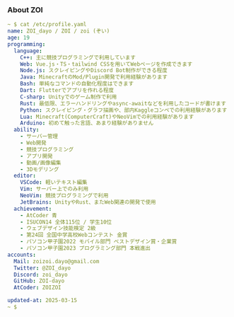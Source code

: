 ### About ZOI

<!--
**ZOI-dayo/ZOI-dayo** is a ✨ _special_ ✨ repository because its `README.md` (this file) appears on your GitHub profile.

Here are some ideas to get you started:

- 🔭 I’m currently working on ...
- 🌱 I’m currently learning ...
- 👯 I’m looking to collaborate on ...
- 🤔 I’m looking for help with ...
- 💬 Ask me about ...
- 📫 How to reach me: ...
- 😄 Pronouns: ...
- ⚡ Fun fact: ...
-->

```yaml
~ $ cat /etc/profile.yaml
name: ZOI_dayo / ZOI / zoi (ぞい)
age: 19
programming:
  language:
    C++: 主に競技プログラミングで利用しています
    Web: Vue.js・TS・tailwind CSSを用いてWebページを作成できます
    Node.js: スクレイピングやDiscord Bot制作ができる程度
    Java: MinecraftのMod/Plugin開発で利用経験があります
    Bash: 単純なコマンドの自動化程度はできます
    Dart: Flutterでアプリを作れる程度
    C-sharp: Unityでのゲーム制作で利用
    Rust: 最低限、エラーハンドリングやasync-awaitなどを利用したコードが書けます
    Python: スクレイピング・グラフ描画や、部内Kaggleコンペでの利用経験があります
    Lua: Minecraft(ComputerCraft)やNeoVimでの利用経験があります
    Arduino: 初めて触った言語、あまり経験がありません
  ability:
    - サーバー管理
    - Web開発
    - 競技プログラミング
    - アプリ開発
    - 動画/画像編集
    - 3Dモデリング
  editor:
    VSCode: 軽いテキスト編集
    Vim: サーバー上でのみ利用
    NeoVim: 競技プログラミングで利用
    JetBrains: UnityやRust、またWeb関連の開発で使用
  achievement:
    - AtCoder 青
    - ISUCON14 全体115位 / 学生10位
    - ウェブデザイン技能検定 2級
    - 第24回 全国中学高校Webコンテスト 金賞
    - パソコン甲子園2022 モバイル部門 ベストデザイン賞・企業賞
    - パソコン甲子園2023 プログラミング部門 本戦進出
accounts:
  Mail: zoizoi.dayo@gmail.com
  Twitter: @ZOI_dayo
  Discord: zoi_dayo
  GitHub: ZOI-dayo
  AtCoder: ZOIZOI

updated-at: 2025-03-15
~ $ 
```

